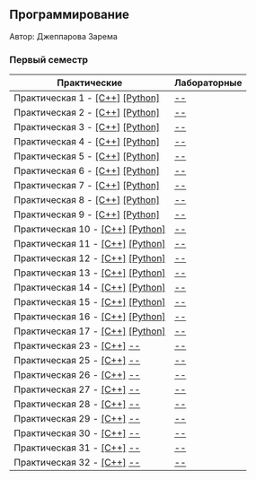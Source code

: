 ## Программирование

Автор: Джеппарова Зарема

### Первый семестр

| Практические | Лабораторные |
| ------------ | ------------ |
| Практическая 1 - [[C++]](./practice/01/c++/) [[Python]](./practice/01/python/) | [--]() |
| Практическая 2 - [[C++]](./practice/02/c++/) [[Python]](./practice/02/python/) | [--]() |
| Практическая 3 - [[C++]](./practice/03/c++/) [[Python]](./practice/03/python/) | [--]() |
| Практическая 4 - [[C++]](./practice/04/c++/) [[Python]](./practice/04/python/) | [--]() |
| Практическая 5 - [[C++]](./practice/05/c++/) [[Python]](./practice/05/python/) | [--]() |
| Практическая 6 - [[C++]](./practice/06/c++/) [[Python]](./practice/06/python/) | [--]() |
| Практическая 7 - [[C++]](./practice/07/c++/) [[Python]](./practice/07/python/) | [--]() |
| Практическая 8 - [[C++]](./practice/08/c++/) [[Python]](./practice/08/python/) | [--]() |
| Практическая 9 - [[C++]](./practice/09/c++/) [[Python]](./practice/09/python/) | [--]() |
| Практическая 10 - [[C++]](./practice/10/c++/) [[Python]](./practice/10/python/) | [--]() |
| Практическая 11 - [[C++]](./practice/11/c++/) [[Python]](./practice/11/python/) | [--]() |
| Практическая 12 - [[C++]](./practice/12/c++/) [[Python]](./practice/12/python/) | [--]() |
| Практическая 13 - [[C++]](./practice/13/c++/) [[Python]](./practice/13/python/) | [--]() |
| Практическая 14 - [[C++]](./practice/14/c++/) [[Python]](./practice/14/python/) | [--]() |
| Практическая 15 - [[C++]](./practice/15/c++/) [[Python]](./practice/15/python/) | [--]() |
| Практическая 16 - [[C++]](./practice/16/c++/) [[Python]](./practice/16/python/) | [--]() |
| Практическая 17 - [[C++]](./practice/17/c++/) [[Python]](./practice/17/python/) | [--]() |
| Практическая 23 - [[C++]](./practice/23/c++/) [--]() | [--]() |
| Практическая 25 - [[C++]](./practice/25/c++/) [--]() | [--]() |
| Практическая 26 - [[C++]](./practice/26/c++/) [--]() | [--]() |
| Практическая 27 - [[C++]](./practice/27/c++/) [--]() | [--]() |
| Практическая 28 - [[C++]](./practice/28/c++/) [--]() | [--]() |
| Практическая 29 - [[C++]](./practice/29/c++/) [--]() | [--]() |
| Практическая 30 - [[C++]](./practice/30/c++/) [--]() | [--]() |
| Практическая 31 - [[C++]](./practice/31/c++/) [--]() | [--]() |
| Практическая 32 - [[C++]](./practice/32/c++/) [--]() | [--]() |